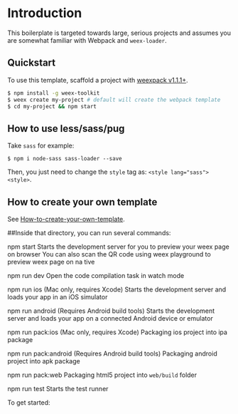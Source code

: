 # Introduction

This boilerplate is targeted towards large, serious projects and assumes you are somewhat familiar with Webpack and `weex-loader`. 

## Quickstart

To use this template, scaffold a project with [weexpack v1.1.1+](https://github.com/weexteam/weex-pack).

``` bash
$ npm install -g weex-toolkit
$ weex create my-project # default will create the webpack template
$ cd my-project && npm start
```

## How to use less/sass/pug

Take `sass` for example:

```
$ npm i node-sass sass-loader --save
```

Then, you just need to change the `style` tag as: `<style lang="sass"><style>`.

## How to create your own template

See [How-to-create-your-own-template](https://github.com/weex-templates/How-to-create-your-own-template).

##Inside that directory, you can run several commands:


  npm start
  Starts the development server for you to preview your weex page on browser
  You can also scan the QR code using weex playground to preview weex page on na
tive

  npm run dev
  Open the code compilation task in watch mode

  npm run ios
  (Mac only, requires Xcode)
  Starts the development server and loads your app in an iOS simulator

  npm run android
  (Requires Android build tools)
  Starts the development server and loads your app on a connected Android device
 or emulator

  npm run pack:ios
  (Mac only, requires Xcode)
  Packaging ios project into ipa package

  npm run pack:android
  (Requires Android build tools)
  Packaging android project into apk package

  npm run pack:web
  Packaging html5 project into `web/build` folder

  npm run test
  Starts the test runner

To get started:
